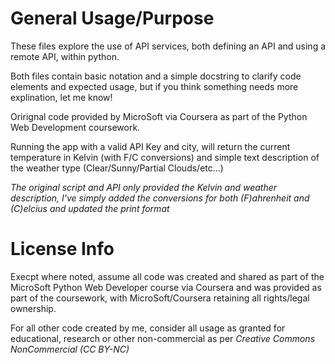 # General Usage/Purpose
These files explore the use of API services, both defining an API and using a remote API, within python.

Both files contain basic notation and a simple docstring to clarify code elements and expected usage, but if you think
something needs more explination, let me know!

Orirignal code provided by MicroSoft via Coursera as part of the Python Web Development coursework.

Running the app with a valid API Key and city, will return the current temperature in Kelvin (with F/C conversions) and simple text
description of the weather type (Clear/Sunny/Partial Clouds/etc...)

*The original script and API only provided the Kelvin and weather description, I've simply added the conversions for both (F)ahrenheit and (C)elcius and updated the print format*

# License Info
Execpt where noted, assume all code was created and shared as part of the MicroSoft Python Web Developer course via Coursera
and was provided as part of the coursework, with MicroSoft/Coursera retaining all rights/legal ownership.

For all other code created by me, consider all usage as granted for educational, research or other non-commercial as per
_Creative Commons NonCommercial (CC BY-NC)_
